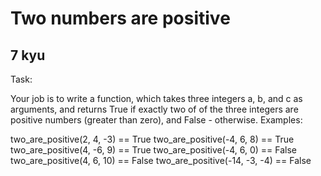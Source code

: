 # Two numbers are positive
## 7 kyu

Task:

Your job is to write a function, which takes three integers a, b, and c as arguments, and returns True if exactly two of of the three integers are positive numbers (greater than zero), and False - otherwise.
Examples:

two_are_positive(2, 4, -3) == True
two_are_positive(-4, 6, 8) == True
two_are_positive(4, -6, 9) == True
two_are_positive(-4, 6, 0) == False
two_are_positive(4, 6, 10) == False
two_are_positive(-14, -3, -4) == False


